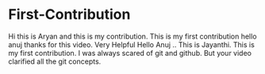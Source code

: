 # First-Contribution
Hi this is Aryan and this is my contribution.
This is my first contribution
hello anuj thanks for this video. Very Helpful
Hello Anuj .. This is Jayanthi. 
This is my first contribution. I was always scared of git 
and github. But your video clarified all the git concepts.